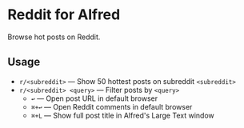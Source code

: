 
# Reddit for Alfred #

Browse hot posts on Reddit.

## Usage ##

- `r/<subreddit>` — Show 50 hottest posts on subreddit `<subreddit>`
- `r/<subreddit> <query>` — Filter posts by `<query>`
    - `↩` — Open post URL in default browser
    - `⌘+↩` — Open Reddit comments in default browser
    - `⌘+L` — Show full post title in Alfred's Large Text window
